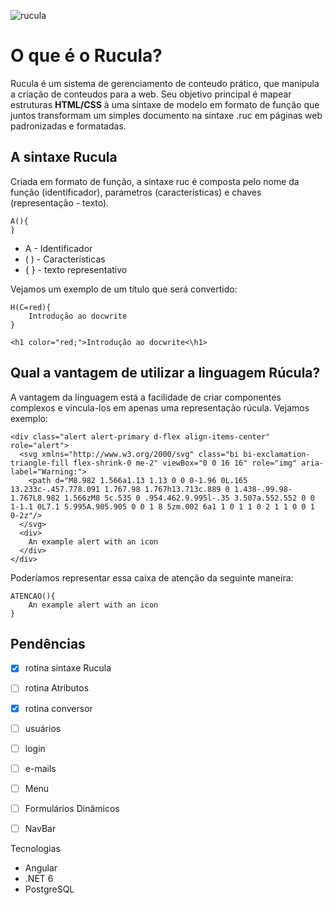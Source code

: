 
![rucula](https://user-images.githubusercontent.com/60780631/209857688-64dcd253-aeb6-44fc-bf75-82ce711343cd.jpeg)


# O que é o Rucula? 
Rucula é um sistema de gerenciamento de conteudo prático, que manipula a criação de conteudos para a web. Seu objetivo principal é mapear estruturas **HTML/CSS** à uma sintaxe de modelo em formato de função que juntos transformam um simples documento na sintaxe .ruc em páginas web padronizadas e formatadas.

## A sintaxe Rucula

Criada em formato de função, a sintaxe ruc é composta pelo nome da função (identificador), parametros (características) e chaves (representação - texto).

```
A(){
}
```
* A - Identificador
* ( ) - Características
* { } - texto representativo

Vejamos um exemplo de um título que será convertido:
```
H(C=red){
    Introdução ao docwrite
}
```
```
<h1 color="red;">Introdução ao docwrite<\h1>
```

## Qual a vantagem de utilizar a linguagem Rúcula?
A vantagem da línguagem está a facilidade de criar componentes complexos e vincula-los em apenas uma representação rúcula. Vejamos exemplo:
```
<div class="alert alert-primary d-flex align-items-center" role="alert">
  <svg xmlns="http://www.w3.org/2000/svg" class="bi bi-exclamation-triangle-fill flex-shrink-0 me-2" viewBox="0 0 16 16" role="img" aria-label="Warning:">
    <path d="M8.982 1.566a1.13 1.13 0 0 0-1.96 0L.165 13.233c-.457.778.091 1.767.98 1.767h13.713c.889 0 1.438-.99.98-1.767L8.982 1.566zM8 5c.535 0 .954.462.9.995l-.35 3.507a.552.552 0 0 1-1.1 0L7.1 5.995A.905.905 0 0 1 8 5zm.002 6a1 1 0 1 1 0 2 1 1 0 0 1 0-2z"/>
  </svg>
  <div>
    An example alert with an icon
  </div>
</div>
```
Poderíamos representar essa caixa de atenção da seguinte maneira:
```
ATENCAO(){   
    An example alert with an icon
}
```
## Pendências
- [X] rotina  sintaxe Rucula
- [ ] rotina  Atributos
- [X] rotina conversor
- [ ] usuários
- [ ] login
- [ ] e-mails
- [ ] Menu


- [ ] Formulários Dinâmicos
- [ ] NavBar



Tecnologias
- Angular
- .NET 6
- PostgreSQL

